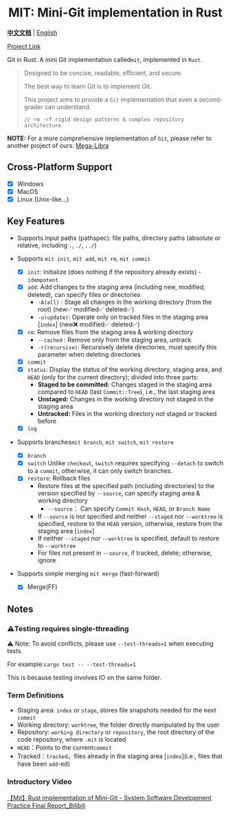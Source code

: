 <h1 align="center">
 MIT: Mini-Git implementation in Rust
</h1>

**[中文文档](./README.md)** | <u>English</u>

[Project Link](https://github.com/MrBeanCpp/MIT)

Git in Rust. A mini Git implementation called`mit`, implemented in `Rust`.

> Designed to be concise, readable, efficient, and secure.
>
> The best way to learn Git is to implement Git.
>
> This project aims to provide a `Git` implementation that even a second-grader can understand.
>
> `// rm -rf rigid design patterns & complex repository architecture`
>

**NOTE:** For a more comprehensive implementation of `Git`, please refer to another project of ours:
[Mega-Libra](https://github.com/web3infra-foundation/mega/tree/main/libra)

## Cross-Platform Support

-   [x] Windows
-   [x] MacOS
-   [x] Linux (Unix-like...)

## Key Features

- Supports input paths (pathspec): file paths, directory paths (absolute or relative, including `.`, `./`, `../`)

- Supports `mit init`, `mit add`, `mit rm`, `mit commit`

    -   [x] `init`: Initialize (does nothing if the repository already exists) - `idempotent`
    -   [x] `add`:  Add changes to the staging area (including new, modified, deleted), can specify files or directories
        - `-A(all)` : Stage all changes in the working directory (from the root) (new✅ modified✅ deleted✅)
        - `-u(update)`:  Operate only on tracked files in the staging area [`index`] (new❌ modified✅ deleted✅)
    -   [x] `rm`: Remove files from the staging area & working directory
        - `--cached` : Remove only from the staging area, untrack
        - `-r(recursive)`: Recursively delete directories, must specify this parameter when deleting directories
    -   [x] `commit`
    -   [x] `status`: Display the status of the working directory, staging area, and `HEAD` (only for the current
        directory); divided into three parts:
        - **Staged to be committed:**  Changes staged in the staging area compared to `HEAD` (last `Commit::Tree`),
          i.e., the last staging area
        - **Unstaged:** Changes in the working directory not staged in the staging area
        - **Untracked:** Files in the working directory not staged or tracked before
    -   [x] `log`

- Supports branches`mit branch`, `mit switch`, `mit restore`

    -   [x] `branch`
    -   [x] `switch`
        Unlike `checkout`, `switch` requires specifying `--detach` to switch to a `commit`, otherwise, it can only
        switch branches.
    -   [x] `restore`: Rollback files
        - Restore files at the specified path (including directories) to the version specified by `--source`, can
          specify staging area & working directory
            - `--source`： Can specify `Commit Hash`, `HEAD`, or `Branch Name`
        - If `--source` is not specified and neither `--staged` nor `--worktree` is specified, restore to the `HEAD`
          version, otherwise, restore from the staging area [`index`]
        - If neither `--staged` nor `--worktree` is specified, default to restore to `--worktree`
        - For files not present in `--source`, if tracked, delete; otherwise, ignore

- Supports simple merging `mit merge` (fast-forward)
    -   [x] Merge(FF)

## Notes

### ⚠️Testing requires single-threading

⚠️ Note: To avoid conflicts, please use `--test-threads=1` when executing tests.

For example:`cargo test -- --test-threads=1`

This is because testing involves IO on the same folder.

### Term Definitions

- Staging area: `index` or `stage`, stores file snapshots needed for the next `commit`
- Working directory: `worktree`, the folder directly manipulated by the user
- Repository: `working directory` or `repository`, the root directory of the code repository, where `.mit` is located
- `HEAD`：Points to the current`commit`
- Tracked：`tracked`，files already in the staging area [`index`](i.e., files that have been `add`-ed)

### Introductory Video

[【Mit】Rust implementation of Mini-Git - System Software Development Practice Final Report_Bilibili](https://www.bilibili.com/video/BV1p64y1E78W/)
